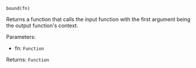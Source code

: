 `bound(fn)`

Returns a function that calls the input function with the first argument being the output function's context.

Parameters:
* fn: `Function`

Returns: `Function`
